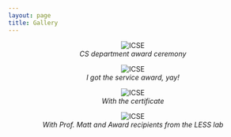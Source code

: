 ```yaml
---
layout: page
title: Gallery
---
```


<figure style="text-align: center;">
  <img src="../assets/photo/service-award-1.jpg" alt="ICSE" style="max-width: 80%;" />
  <figcaption style="font-style: italic;">CS department award ceremony</figcaption>
</figure>

<figure style="text-align: center;">
  <img src="../assets/photo/service-award-2.jpg" alt="ICSE" style="max-width: 80%;" />
  <figcaption style="font-style: italic;">I got the service award, yay!</figcaption>
</figure>


<figure style="text-align: center;">
  <img src="../assets/photo/service-award-3.jpg" alt="ICSE" style="max-width: 80%;" />
  <figcaption style="font-style: italic;">With the certificate</figcaption>
</figure>


<figure style="text-align: center;">
  <img src="../assets/photo/service-award-4.jpg" alt="ICSE" style="max-width: 80%;" />
  <figcaption style="font-style: italic;">With Prof. Matt and Award recipients from the LESS lab</figcaption>
</figure>